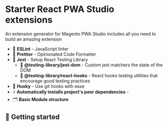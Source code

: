 # Starter React PWA Studio extensions

An extension generator for Magento PWA Studio includes all you need to build an amazing extension

- 📏 **ESLint** - JavaScript linter
- 💖 **Prettier** - Opinionated Code Formatter
- 📄 **Jest** - Setup React Testing Library
    - 🦉 **@testing-library/jest-dom** - Custom jest matchers the state of the DOM
    - 🐏 **@testing-library/react-hooks** - React hooks testing utilities that encourage good testing practices
- 🐶 **Husky** - Use git hooks with ease
- ⚡  **Automatically installs project's peer dependencies** - 
- 🗂 **Basic Module structure**

## 🚀 Getting started
